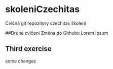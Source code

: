 # skoleniCzechitas
Cvičná git repozitory czechitas školení

##Druhé cvičení
Změna do Githubu Lorem Ipsum

## Third exercise
some changes
